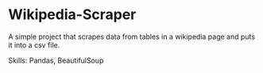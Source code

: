 # Wikipedia-Scraper

A simple project that scrapes data from tables in a wikipedia page and puts it into a csv file.

Skills: Pandas, BeautifulSoup


